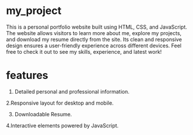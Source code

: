 # my_project
This is a personal portfolio website built using HTML, CSS, and JavaScript. The website allows visitors to learn more about me, explore my projects, and download my resume directly from the site. Its clean and responsive design ensures a user-friendly experience across different devices. Feel free to check it out to see my skills, experience, and latest work!

# features
1. Detailed personal and professional information.

2.Responsive layout for desktop and mobile.

3. Downloadable Resume.

4.Interactive elements powered by JavaScript.